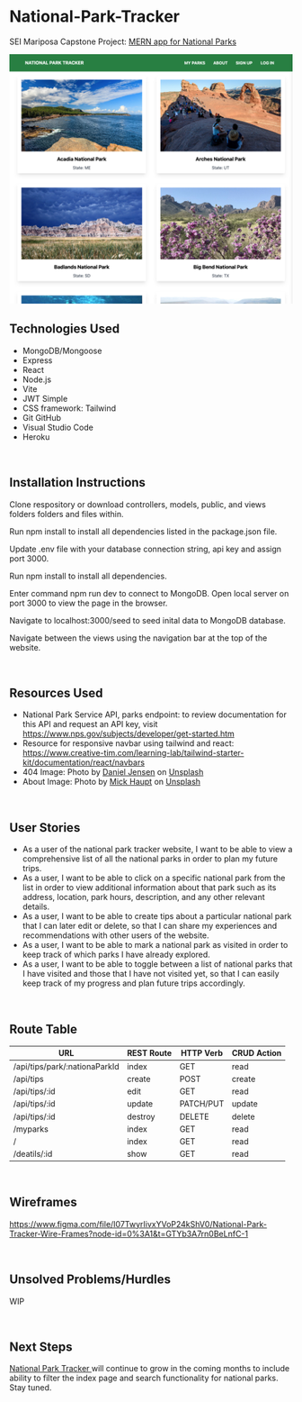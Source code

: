 # National-Park-Tracker
SEI Mariposa Capstone Project:  <a href="#"> MERN app for National Parks </a>


![alt text](/np-app/frontend/public/NP%20App.png "App screenshot") 


## Technologies Used
- MongoDB/Mongoose 
- Express 
- React
- Node.js
- Vite
- JWT Simple
- CSS framework: Tailwind
- Git GitHub
- Visual Studio Code
- Heroku 

<br>

## Installation Instructions
Clone respository or download controllers, models, public, and views folders folders and files within. 

Run npm install to install all dependencies listed in the package.json file.

Update .env file with your database connection string, api key and assign port 3000.

Run npm install to install all dependencies.

Enter command npm run dev to connect to MongoDB. Open local server on port 3000 to view the page in the browser. 

Navigate to localhost:3000/seed to seed inital data to MongoDB database.

Navigate between the views using the navigation bar at the top of the website. 

<br>

## Resources Used
- National Park Service API, parks endpoint: to review documentation for this API and request an API key, visit https://www.nps.gov/subjects/developer/get-started.htm
- Resource for responsive navbar using tailwind and react: https://www.creative-tim.com/learning-lab/tailwind-starter-kit/documentation/react/navbars
- 404 Image: Photo by <a href="https://unsplash.com/@dallehj?utm_source=unsplash&utm_medium=referral&utm_content=creditCopyText">Daniel Jensen</a> on <a href="https://unsplash.com/photos/UDleHDOhBZ8?utm_source=unsplash&utm_medium=referral&utm_content=creditCopyText">Unsplash</a>
- About Image: Photo by <a href="https://unsplash.com/@rocinante_11?utm_source=unsplash&utm_medium=referral&utm_content=creditCopyText">Mick Haupt</a> on <a href="https://unsplash.com/s/photos/national-park?utm_source=unsplash&utm_medium=referral&utm_content=creditCopyText">Unsplash</a>
  
<br>

## User Stories 
- As a user of the national park tracker website, I want to be able to view a comprehensive list of all the national parks in order to plan my future trips.
- As a user, I want to be able to click on a specific national park from the list in order to view additional information about that park such as its address, location, park hours, description, and any other relevant details.
- As a user, I want to be able to create tips about a particular national park that I can later edit or delete, so that I can share my experiences and recommendations with other users of the website.
- As a user, I want to be able to mark a national park as visited in order to keep track of which parks I have already explored.
- As a user, I want to be able to toggle between a list of national parks that I have visited and those that I have not visited yet, so that I can easily keep track of my progress and plan future trips accordingly.

<br>

## Route Table
|       **URL**                  | **REST Route** | **HTTP Verb** | **CRUD Action** |        
| ------------------------------ | -------------- | ------------- | --------------- | 
| /api/tips/park/:nationaParkId  | index          | GET           | read            | 
| /api/tips                      | create         | POST          | create          | 
| /api/tips/:id                  | edit           | GET           | read            | 
| /api/tips/:id                  | update         | PATCH/PUT     | update          | 
| /api/tips/:id                  | destroy        | DELETE        | delete          | 
| /myparks                       | index          | GET           | read            | 
| /                              | index          | GET           | read            | 
| /deatils/:id                   | show           | GET           | read            |


<br>

## Wireframes
https://www.figma.com/file/I07TwyrIivxYVoP24kShV0/National-Park-Tracker-Wire-Frames?node-id=0%3A1&t=GTYb3A7rn0BeLnfC-1 

<br>

## Unsolved Problems/Hurdles
WIP

<br>

## Next Steps
<a href="#"> National Park Tracker </a>  will continue to grow in the coming months to include ability to filter the index page and search functionality for national parks. Stay tuned. 